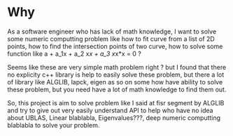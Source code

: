 # Why
As a software engineer who has lack of math knowledge, I want to solve some numeric computting problem like how to fit curve from a list of 2D points, how to find the intersection points of two curve, how to solve some function like a + a_1x + a_2 x*x + a_3 x*x*x = 0 ?

Seems like these are very simple math problem right ? but I found that there no explicity c++ library is help to easily solve these problem, but there a lot of library like ALGLIB, lapck, eigen as so on some how have ability to solve these problem, but you need have a lot of math knowledge to find them out.

So, this project is aim to solve problem like I said at fisr segment by ALGLIB and try to give out very easily understand API to help who have no idea about UBLAS, Linear blablabla, Eigenvalues???, deep numeric computting blablabla to solve your problem.
